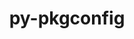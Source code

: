 ---
title: "py-pkgconfig"
layout: cache
categories: [package, develop]
meta: {"versions": ["1.5.5"], "compilers": ["apple-clang@=15.0.0", "cce@=15.0.1", "gcc@=11.1.0", "gcc@=11.4.0", "gcc@=9.4.0", "oneapi@=2024.2.0"], "oss": ["rhel8", "ubuntu20.04", "ubuntu22.04", "ventura"], "platforms": ["darwin", "linux"], "targets": ["aarch64", "neoverse_v1", "neoverse_v2", "ppc64le", "x86_64_v3", "zen4"], "stacks": ["data-vis-sdk", "e4s", "e4s-cray-rhel", "e4s-neoverse-v2", "e4s-neoverse_v1", "e4s-oneapi", "e4s-power", "ml-darwin-aarch64-mps", "ml-linux-x86_64-cpu", "ml-linux-x86_64-cuda", "ml-linux-x86_64-rocm", "root"], "num_specs": 87, "num_specs_by_stack": {"root": 87, "ml-darwin-aarch64-mps": 2, "e4s-cray-rhel": 2, "e4s-power": 2, "data-vis-sdk": 4, "e4s-neoverse_v1": 2, "e4s-neoverse-v2": 2, "e4s": 4, "ml-linux-x86_64-cpu": 2, "ml-linux-x86_64-rocm": 2, "ml-linux-x86_64-cuda": 2, "e4s-oneapi": 2}}
spec_details: [{"hash": "ceaqexcjeybprku5gqguwsqeujqizykg", "compiler": "apple-clang@=15.0.0", "versions": ["1.5.5"], "os": "ventura", "platform": "darwin", "target": "aarch64", "variants": ["build_system=python_pip"], "stacks": ["root"], "size": "-", "tarball": "https://binaries.spack.io/develop/build_cache/darwin-ventura-aarch64/apple-clang-15.0.0/py-pkgconfig-1.5.5/darwin-ventura-aarch64-apple-clang-15.0.0-py-pkgconfig-1.5.5-ceaqexcjeybprku5gqguwsqeujqizykg.spack"}, {"hash": "wgkebo2t4hjv43d5xaponltd6uowj5ae", "compiler": "apple-clang@=15.0.0", "versions": ["1.5.5"], "os": "ventura", "platform": "darwin", "target": "aarch64", "variants": ["build_system=python_pip"], "stacks": ["root"], "size": "-", "tarball": "https://binaries.spack.io/develop/build_cache/darwin-ventura-aarch64/apple-clang-15.0.0/py-pkgconfig-1.5.5/darwin-ventura-aarch64-apple-clang-15.0.0-py-pkgconfig-1.5.5-wgkebo2t4hjv43d5xaponltd6uowj5ae.spack"}, {"hash": "ankqtvjr2yjwi42lpxlgqb3p7jzfdvdq", "compiler": "apple-clang@=15.0.0", "versions": ["1.5.5"], "os": "ventura", "platform": "darwin", "target": "aarch64", "variants": ["build_system=python_pip"], "stacks": ["root"], "size": "-", "tarball": "https://binaries.spack.io/develop/build_cache/darwin-ventura-aarch64/apple-clang-15.0.0/py-pkgconfig-1.5.5/darwin-ventura-aarch64-apple-clang-15.0.0-py-pkgconfig-1.5.5-ankqtvjr2yjwi42lpxlgqb3p7jzfdvdq.spack"}, {"hash": "bbpwy3yamya7yixupg5ko2w2kg4phpop", "compiler": "apple-clang@=15.0.0", "versions": ["1.5.5"], "os": "ventura", "platform": "darwin", "target": "aarch64", "variants": ["build_system=python_pip"], "stacks": ["root", "ml-darwin-aarch64-mps"], "size": "-", "tarball": "https://binaries.spack.io/develop/build_cache/darwin-ventura-aarch64/apple-clang-15.0.0/py-pkgconfig-1.5.5/darwin-ventura-aarch64-apple-clang-15.0.0-py-pkgconfig-1.5.5-bbpwy3yamya7yixupg5ko2w2kg4phpop.spack"}, {"hash": "s7c62sttsrb4s3cgkwge6t46tzeyc6ov", "compiler": "apple-clang@=15.0.0", "versions": ["1.5.5"], "os": "ventura", "platform": "darwin", "target": "aarch64", "variants": ["build_system=python_pip"], "stacks": ["root"], "size": "-", "tarball": "https://binaries.spack.io/develop/build_cache/darwin-ventura-aarch64/apple-clang-15.0.0/py-pkgconfig-1.5.5/darwin-ventura-aarch64-apple-clang-15.0.0-py-pkgconfig-1.5.5-s7c62sttsrb4s3cgkwge6t46tzeyc6ov.spack"}, {"hash": "lja65yxl47moytnuhqtc77qlew3nuscs", "compiler": "apple-clang@=15.0.0", "versions": ["1.5.5"], "os": "ventura", "platform": "darwin", "target": "aarch64", "variants": ["build_system=python_pip"], "stacks": ["root", "ml-darwin-aarch64-mps"], "size": "-", "tarball": "https://binaries.spack.io/develop/build_cache/darwin-ventura-aarch64/apple-clang-15.0.0/py-pkgconfig-1.5.5/darwin-ventura-aarch64-apple-clang-15.0.0-py-pkgconfig-1.5.5-lja65yxl47moytnuhqtc77qlew3nuscs.spack"}, {"hash": "7qje4yrg6f3s46h4ql5gdic3zlwvaqzb", "compiler": "apple-clang@=15.0.0", "versions": ["1.5.5"], "os": "ventura", "platform": "darwin", "target": "aarch64", "variants": ["build_system=python_pip"], "stacks": ["root"], "size": "-", "tarball": "https://binaries.spack.io/develop/build_cache/darwin-ventura-aarch64/apple-clang-15.0.0/py-pkgconfig-1.5.5/darwin-ventura-aarch64-apple-clang-15.0.0-py-pkgconfig-1.5.5-7qje4yrg6f3s46h4ql5gdic3zlwvaqzb.spack"}, {"hash": "vpmgggfn43k3kwjz3fkrcqnhd5y2k2dw", "compiler": "cce@=15.0.1", "versions": ["1.5.5"], "os": "rhel8", "platform": "linux", "target": "zen4", "variants": ["build_system=python_pip"], "stacks": ["root"], "size": "-", "tarball": "https://binaries.spack.io/develop/build_cache/linux-rhel8-zen4/cce-15.0.1/py-pkgconfig-1.5.5/linux-rhel8-zen4-cce-15.0.1-py-pkgconfig-1.5.5-vpmgggfn43k3kwjz3fkrcqnhd5y2k2dw.spack"}, {"hash": "gddiii6n4vsjplf4njskmfkm35fwo3o4", "compiler": "cce@=15.0.1", "versions": ["1.5.5"], "os": "rhel8", "platform": "linux", "target": "zen4", "variants": ["build_system=python_pip"], "stacks": ["root"], "size": "-", "tarball": "https://binaries.spack.io/develop/build_cache/linux-rhel8-zen4/cce-15.0.1/py-pkgconfig-1.5.5/linux-rhel8-zen4-cce-15.0.1-py-pkgconfig-1.5.5-gddiii6n4vsjplf4njskmfkm35fwo3o4.spack"}, {"hash": "dbwxonntl46qxcfgfu6lulh3kjvohwqb", "compiler": "cce@=15.0.1", "versions": ["1.5.5"], "os": "rhel8", "platform": "linux", "target": "zen4", "variants": ["build_system=python_pip"], "stacks": ["root"], "size": "-", "tarball": "https://binaries.spack.io/develop/build_cache/linux-rhel8-zen4/cce-15.0.1/py-pkgconfig-1.5.5/linux-rhel8-zen4-cce-15.0.1-py-pkgconfig-1.5.5-dbwxonntl46qxcfgfu6lulh3kjvohwqb.spack"}, {"hash": "rd35qrykl2s2x76luz7hhsmcck5dc2em", "compiler": "cce@=15.0.1", "versions": ["1.5.5"], "os": "rhel8", "platform": "linux", "target": "zen4", "variants": ["build_system=python_pip"], "stacks": ["root"], "size": "-", "tarball": "https://binaries.spack.io/develop/build_cache/linux-rhel8-zen4/cce-15.0.1/py-pkgconfig-1.5.5/linux-rhel8-zen4-cce-15.0.1-py-pkgconfig-1.5.5-rd35qrykl2s2x76luz7hhsmcck5dc2em.spack"}, {"hash": "yd43lopzydbgagle6b5dcj3slpt3gcyn", "compiler": "cce@=15.0.1", "versions": ["1.5.5"], "os": "rhel8", "platform": "linux", "target": "zen4", "variants": ["build_system=python_pip"], "stacks": ["root"], "size": "-", "tarball": "https://binaries.spack.io/develop/build_cache/linux-rhel8-zen4/cce-15.0.1/py-pkgconfig-1.5.5/linux-rhel8-zen4-cce-15.0.1-py-pkgconfig-1.5.5-yd43lopzydbgagle6b5dcj3slpt3gcyn.spack"}, {"hash": "xqm3ti3ftwza7eglyziwmql7cnjlmsut", "compiler": "cce@=15.0.1", "versions": ["1.5.5"], "os": "rhel8", "platform": "linux", "target": "zen4", "variants": ["build_system=python_pip"], "stacks": ["root", "e4s-cray-rhel"], "size": "-", "tarball": "https://binaries.spack.io/develop/build_cache/linux-rhel8-zen4/cce-15.0.1/py-pkgconfig-1.5.5/linux-rhel8-zen4-cce-15.0.1-py-pkgconfig-1.5.5-xqm3ti3ftwza7eglyziwmql7cnjlmsut.spack"}, {"hash": "4ocbd2kyulnk4gr5vlclktbqrejv6bm4", "compiler": "cce@=15.0.1", "versions": ["1.5.5"], "os": "rhel8", "platform": "linux", "target": "zen4", "variants": ["build_system=python_pip"], "stacks": ["root"], "size": "-", "tarball": "https://binaries.spack.io/develop/build_cache/linux-rhel8-zen4/cce-15.0.1/py-pkgconfig-1.5.5/linux-rhel8-zen4-cce-15.0.1-py-pkgconfig-1.5.5-4ocbd2kyulnk4gr5vlclktbqrejv6bm4.spack"}, {"hash": "cg6fjstdvah5ab24wif552hss7wosibj", "compiler": "cce@=15.0.1", "versions": ["1.5.5"], "os": "rhel8", "platform": "linux", "target": "zen4", "variants": ["build_system=python_pip"], "stacks": ["root", "e4s-cray-rhel"], "size": "-", "tarball": "https://binaries.spack.io/develop/build_cache/linux-rhel8-zen4/cce-15.0.1/py-pkgconfig-1.5.5/linux-rhel8-zen4-cce-15.0.1-py-pkgconfig-1.5.5-cg6fjstdvah5ab24wif552hss7wosibj.spack"}, {"hash": "wip6ari42vq52mug4fqnc2qk4lxuibbz", "compiler": "gcc@=9.4.0", "versions": ["1.5.5"], "os": "ubuntu20.04", "platform": "linux", "target": "ppc64le", "variants": ["build_system=python_pip"], "stacks": ["root"], "size": "-", "tarball": "https://binaries.spack.io/develop/build_cache/linux-ubuntu20.04-ppc64le/gcc-9.4.0/py-pkgconfig-1.5.5/linux-ubuntu20.04-ppc64le-gcc-9.4.0-py-pkgconfig-1.5.5-wip6ari42vq52mug4fqnc2qk4lxuibbz.spack"}, {"hash": "5moxl3deptumgsq2uo5go7zye7pwuxga", "compiler": "gcc@=9.4.0", "versions": ["1.5.5"], "os": "ubuntu20.04", "platform": "linux", "target": "ppc64le", "variants": ["build_system=python_pip"], "stacks": ["root"], "size": "-", "tarball": "https://binaries.spack.io/develop/build_cache/linux-ubuntu20.04-ppc64le/gcc-9.4.0/py-pkgconfig-1.5.5/linux-ubuntu20.04-ppc64le-gcc-9.4.0-py-pkgconfig-1.5.5-5moxl3deptumgsq2uo5go7zye7pwuxga.spack"}, {"hash": "3ecaw6fnsodyndt4zepmvq4qpdfq4mno", "compiler": "gcc@=9.4.0", "versions": ["1.5.5"], "os": "ubuntu20.04", "platform": "linux", "target": "ppc64le", "variants": ["build_system=python_pip"], "stacks": ["root"], "size": "-", "tarball": "https://binaries.spack.io/develop/build_cache/linux-ubuntu20.04-ppc64le/gcc-9.4.0/py-pkgconfig-1.5.5/linux-ubuntu20.04-ppc64le-gcc-9.4.0-py-pkgconfig-1.5.5-3ecaw6fnsodyndt4zepmvq4qpdfq4mno.spack"}, {"hash": "zevugdkri75q7t5r3c4jlotzvvzg2xus", "compiler": "gcc@=9.4.0", "versions": ["1.5.5"], "os": "ubuntu20.04", "platform": "linux", "target": "ppc64le", "variants": ["build_system=python_pip"], "stacks": ["root", "e4s-power"], "size": "-", "tarball": "https://binaries.spack.io/develop/build_cache/linux-ubuntu20.04-ppc64le/gcc-9.4.0/py-pkgconfig-1.5.5/linux-ubuntu20.04-ppc64le-gcc-9.4.0-py-pkgconfig-1.5.5-zevugdkri75q7t5r3c4jlotzvvzg2xus.spack"}, {"hash": "44knw2lamti4iqguk245yhv6f3eedvsq", "compiler": "gcc@=9.4.0", "versions": ["1.5.5"], "os": "ubuntu20.04", "platform": "linux", "target": "ppc64le", "variants": ["build_system=python_pip"], "stacks": ["root"], "size": "-", "tarball": "https://binaries.spack.io/develop/build_cache/linux-ubuntu20.04-ppc64le/gcc-9.4.0/py-pkgconfig-1.5.5/linux-ubuntu20.04-ppc64le-gcc-9.4.0-py-pkgconfig-1.5.5-44knw2lamti4iqguk245yhv6f3eedvsq.spack"}, {"hash": "hs2cgkod4s57qkmnteexg24mzoh54syc", "compiler": "gcc@=9.4.0", "versions": ["1.5.5"], "os": "ubuntu20.04", "platform": "linux", "target": "ppc64le", "variants": ["build_system=python_pip"], "stacks": ["root"], "size": "-", "tarball": "https://binaries.spack.io/develop/build_cache/linux-ubuntu20.04-ppc64le/gcc-9.4.0/py-pkgconfig-1.5.5/linux-ubuntu20.04-ppc64le-gcc-9.4.0-py-pkgconfig-1.5.5-hs2cgkod4s57qkmnteexg24mzoh54syc.spack"}, {"hash": "fphqsenxh2pzzfpkvtbj4cmxvhtvrxir", "compiler": "gcc@=9.4.0", "versions": ["1.5.5"], "os": "ubuntu20.04", "platform": "linux", "target": "ppc64le", "variants": ["build_system=python_pip"], "stacks": ["root"], "size": "-", "tarball": "https://binaries.spack.io/develop/build_cache/linux-ubuntu20.04-ppc64le/gcc-9.4.0/py-pkgconfig-1.5.5/linux-ubuntu20.04-ppc64le-gcc-9.4.0-py-pkgconfig-1.5.5-fphqsenxh2pzzfpkvtbj4cmxvhtvrxir.spack"}, {"hash": "n7kcpzudybnqb3p7s2subzxsnortzkck", "compiler": "gcc@=9.4.0", "versions": ["1.5.5"], "os": "ubuntu20.04", "platform": "linux", "target": "ppc64le", "variants": ["build_system=python_pip"], "stacks": ["root", "e4s-power"], "size": "-", "tarball": "https://binaries.spack.io/develop/build_cache/linux-ubuntu20.04-ppc64le/gcc-9.4.0/py-pkgconfig-1.5.5/linux-ubuntu20.04-ppc64le-gcc-9.4.0-py-pkgconfig-1.5.5-n7kcpzudybnqb3p7s2subzxsnortzkck.spack"}, {"hash": "72mrz3bm5t4wirbgvk47f2urrhq7oo4w", "compiler": "gcc@=11.1.0", "versions": ["1.5.5"], "os": "ubuntu20.04", "platform": "linux", "target": "x86_64_v3", "variants": ["build_system=python_pip"], "stacks": ["root", "data-vis-sdk"], "size": "-", "tarball": "https://binaries.spack.io/develop/build_cache/linux-ubuntu20.04-x86_64_v3/gcc-11.1.0/py-pkgconfig-1.5.5/linux-ubuntu20.04-x86_64_v3-gcc-11.1.0-py-pkgconfig-1.5.5-72mrz3bm5t4wirbgvk47f2urrhq7oo4w.spack"}, {"hash": "qi6m4ahodhxmq5q4hc7aa7h7bjh7cjyp", "compiler": "gcc@=11.1.0", "versions": ["1.5.5"], "os": "ubuntu20.04", "platform": "linux", "target": "x86_64_v3", "variants": ["build_system=python_pip"], "stacks": ["root"], "size": "-", "tarball": "https://binaries.spack.io/develop/build_cache/linux-ubuntu20.04-x86_64_v3/gcc-11.1.0/py-pkgconfig-1.5.5/linux-ubuntu20.04-x86_64_v3-gcc-11.1.0-py-pkgconfig-1.5.5-qi6m4ahodhxmq5q4hc7aa7h7bjh7cjyp.spack"}, {"hash": "3t45hv2ypcqrrjsuskkxmiiu6uaw7gdg", "compiler": "gcc@=11.1.0", "versions": ["1.5.5"], "os": "ubuntu20.04", "platform": "linux", "target": "x86_64_v3", "variants": ["build_system=python_pip"], "stacks": ["root", "data-vis-sdk"], "size": "-", "tarball": "https://binaries.spack.io/develop/build_cache/linux-ubuntu20.04-x86_64_v3/gcc-11.1.0/py-pkgconfig-1.5.5/linux-ubuntu20.04-x86_64_v3-gcc-11.1.0-py-pkgconfig-1.5.5-3t45hv2ypcqrrjsuskkxmiiu6uaw7gdg.spack"}, {"hash": "afodv42qi6oymgw77qw4b7ruzphnus4v", "compiler": "gcc@=11.1.0", "versions": ["1.5.5"], "os": "ubuntu20.04", "platform": "linux", "target": "x86_64_v3", "variants": ["build_system=python_pip"], "stacks": ["root", "data-vis-sdk"], "size": "-", "tarball": "https://binaries.spack.io/develop/build_cache/linux-ubuntu20.04-x86_64_v3/gcc-11.1.0/py-pkgconfig-1.5.5/linux-ubuntu20.04-x86_64_v3-gcc-11.1.0-py-pkgconfig-1.5.5-afodv42qi6oymgw77qw4b7ruzphnus4v.spack"}, {"hash": "mrqulw4jg6cpqqxjbrppfmriwmuiubv2", "compiler": "gcc@=11.1.0", "versions": ["1.5.5"], "os": "ubuntu20.04", "platform": "linux", "target": "x86_64_v3", "variants": ["build_system=python_pip"], "stacks": ["root"], "size": "-", "tarball": "https://binaries.spack.io/develop/build_cache/linux-ubuntu20.04-x86_64_v3/gcc-11.1.0/py-pkgconfig-1.5.5/linux-ubuntu20.04-x86_64_v3-gcc-11.1.0-py-pkgconfig-1.5.5-mrqulw4jg6cpqqxjbrppfmriwmuiubv2.spack"}, {"hash": "kj5skatnq4pqf3jxgwxjqsrc6g4bdjfb", "compiler": "gcc@=11.1.0", "versions": ["1.5.5"], "os": "ubuntu20.04", "platform": "linux", "target": "x86_64_v3", "variants": ["build_system=python_pip"], "stacks": ["root"], "size": "-", "tarball": "https://binaries.spack.io/develop/build_cache/linux-ubuntu20.04-x86_64_v3/gcc-11.1.0/py-pkgconfig-1.5.5/linux-ubuntu20.04-x86_64_v3-gcc-11.1.0-py-pkgconfig-1.5.5-kj5skatnq4pqf3jxgwxjqsrc6g4bdjfb.spack"}, {"hash": "4ah764yhef3ogtqxfd2xrtxnsfclnmek", "compiler": "gcc@=11.1.0", "versions": ["1.5.5"], "os": "ubuntu20.04", "platform": "linux", "target": "x86_64_v3", "variants": ["build_system=python_pip"], "stacks": ["root"], "size": "-", "tarball": "https://binaries.spack.io/develop/build_cache/linux-ubuntu20.04-x86_64_v3/gcc-11.1.0/py-pkgconfig-1.5.5/linux-ubuntu20.04-x86_64_v3-gcc-11.1.0-py-pkgconfig-1.5.5-4ah764yhef3ogtqxfd2xrtxnsfclnmek.spack"}, {"hash": "iwhn5iawqjjebepdduf7a67fpsewujrz", "compiler": "gcc@=11.1.0", "versions": ["1.5.5"], "os": "ubuntu20.04", "platform": "linux", "target": "x86_64_v3", "variants": ["build_system=python_pip"], "stacks": ["root"], "size": "-", "tarball": "https://binaries.spack.io/develop/build_cache/linux-ubuntu20.04-x86_64_v3/gcc-11.1.0/py-pkgconfig-1.5.5/linux-ubuntu20.04-x86_64_v3-gcc-11.1.0-py-pkgconfig-1.5.5-iwhn5iawqjjebepdduf7a67fpsewujrz.spack"}, {"hash": "onbrprewpuqbxqtfjtcahea6zp5guolt", "compiler": "gcc@=11.1.0", "versions": ["1.5.5"], "os": "ubuntu20.04", "platform": "linux", "target": "x86_64_v3", "variants": ["build_system=python_pip"], "stacks": ["root"], "size": "-", "tarball": "https://binaries.spack.io/develop/build_cache/linux-ubuntu20.04-x86_64_v3/gcc-11.1.0/py-pkgconfig-1.5.5/linux-ubuntu20.04-x86_64_v3-gcc-11.1.0-py-pkgconfig-1.5.5-onbrprewpuqbxqtfjtcahea6zp5guolt.spack"}, {"hash": "4335kyz637zxuhiun44mobrz2q4anjew", "compiler": "gcc@=11.1.0", "versions": ["1.5.5"], "os": "ubuntu20.04", "platform": "linux", "target": "x86_64_v3", "variants": ["build_system=python_pip"], "stacks": ["root"], "size": "-", "tarball": "https://binaries.spack.io/develop/build_cache/linux-ubuntu20.04-x86_64_v3/gcc-11.1.0/py-pkgconfig-1.5.5/linux-ubuntu20.04-x86_64_v3-gcc-11.1.0-py-pkgconfig-1.5.5-4335kyz637zxuhiun44mobrz2q4anjew.spack"}, {"hash": "lynr65f7ks64c4kabmiulzxkyrn5mchn", "compiler": "gcc@=11.1.0", "versions": ["1.5.5"], "os": "ubuntu20.04", "platform": "linux", "target": "x86_64_v3", "variants": ["build_system=python_pip"], "stacks": ["root"], "size": "-", "tarball": "https://binaries.spack.io/develop/build_cache/linux-ubuntu20.04-x86_64_v3/gcc-11.1.0/py-pkgconfig-1.5.5/linux-ubuntu20.04-x86_64_v3-gcc-11.1.0-py-pkgconfig-1.5.5-lynr65f7ks64c4kabmiulzxkyrn5mchn.spack"}, {"hash": "ktl7glgvdwdfbaq46cn75vk6kzd56szv", "compiler": "gcc@=11.1.0", "versions": ["1.5.5"], "os": "ubuntu20.04", "platform": "linux", "target": "x86_64_v3", "variants": ["build_system=python_pip"], "stacks": ["root"], "size": "-", "tarball": "https://binaries.spack.io/develop/build_cache/linux-ubuntu20.04-x86_64_v3/gcc-11.1.0/py-pkgconfig-1.5.5/linux-ubuntu20.04-x86_64_v3-gcc-11.1.0-py-pkgconfig-1.5.5-ktl7glgvdwdfbaq46cn75vk6kzd56szv.spack"}, {"hash": "qao6y2k2gbylsrfblpzoxekgo4ijzgeu", "compiler": "gcc@=11.1.0", "versions": ["1.5.5"], "os": "ubuntu20.04", "platform": "linux", "target": "x86_64_v3", "variants": ["build_system=python_pip"], "stacks": ["root", "data-vis-sdk"], "size": "-", "tarball": "https://binaries.spack.io/develop/build_cache/linux-ubuntu20.04-x86_64_v3/gcc-11.1.0/py-pkgconfig-1.5.5/linux-ubuntu20.04-x86_64_v3-gcc-11.1.0-py-pkgconfig-1.5.5-qao6y2k2gbylsrfblpzoxekgo4ijzgeu.spack"}, {"hash": "4xd4cr4kcgfmxhhvzkpxwstb6vsf6oqs", "compiler": "gcc@=11.1.0", "versions": ["1.5.5"], "os": "ubuntu20.04", "platform": "linux", "target": "x86_64_v3", "variants": ["build_system=python_pip"], "stacks": ["root"], "size": "-", "tarball": "https://binaries.spack.io/develop/build_cache/linux-ubuntu20.04-x86_64_v3/gcc-11.1.0/py-pkgconfig-1.5.5/linux-ubuntu20.04-x86_64_v3-gcc-11.1.0-py-pkgconfig-1.5.5-4xd4cr4kcgfmxhhvzkpxwstb6vsf6oqs.spack"}, {"hash": "w5rznw2r2vd2ei65edy4bvcxpxq6i2qz", "compiler": "gcc@=11.1.0", "versions": ["1.5.5"], "os": "ubuntu20.04", "platform": "linux", "target": "x86_64_v3", "variants": ["build_system=python_pip"], "stacks": ["root"], "size": "-", "tarball": "https://binaries.spack.io/develop/build_cache/linux-ubuntu20.04-x86_64_v3/gcc-11.1.0/py-pkgconfig-1.5.5/linux-ubuntu20.04-x86_64_v3-gcc-11.1.0-py-pkgconfig-1.5.5-w5rznw2r2vd2ei65edy4bvcxpxq6i2qz.spack"}, {"hash": "oopmlibhm7o6rbzsx27fb2up6qq76nnz", "compiler": "gcc@=11.1.0", "versions": ["1.5.5"], "os": "ubuntu20.04", "platform": "linux", "target": "x86_64_v3", "variants": ["build_system=python_pip"], "stacks": ["root"], "size": "-", "tarball": "https://binaries.spack.io/develop/build_cache/linux-ubuntu20.04-x86_64_v3/gcc-11.1.0/py-pkgconfig-1.5.5/linux-ubuntu20.04-x86_64_v3-gcc-11.1.0-py-pkgconfig-1.5.5-oopmlibhm7o6rbzsx27fb2up6qq76nnz.spack"}, {"hash": "schffbxenwr5mwrt2p7xhr7r65muarun", "compiler": "gcc@=11.4.0", "versions": ["1.5.5"], "os": "ubuntu22.04", "platform": "linux", "target": "neoverse_v1", "variants": ["build_system=python_pip"], "stacks": ["root"], "size": "-", "tarball": "https://binaries.spack.io/develop/build_cache/linux-ubuntu22.04-neoverse_v1/gcc-11.4.0/py-pkgconfig-1.5.5/linux-ubuntu22.04-neoverse_v1-gcc-11.4.0-py-pkgconfig-1.5.5-schffbxenwr5mwrt2p7xhr7r65muarun.spack"}, {"hash": "id4vfuvnh75ted3n2wwc5ktqab2mpgto", "compiler": "gcc@=11.4.0", "versions": ["1.5.5"], "os": "ubuntu22.04", "platform": "linux", "target": "neoverse_v1", "variants": ["build_system=python_pip"], "stacks": ["root"], "size": "-", "tarball": "https://binaries.spack.io/develop/build_cache/linux-ubuntu22.04-neoverse_v1/gcc-11.4.0/py-pkgconfig-1.5.5/linux-ubuntu22.04-neoverse_v1-gcc-11.4.0-py-pkgconfig-1.5.5-id4vfuvnh75ted3n2wwc5ktqab2mpgto.spack"}, {"hash": "u2bpsj5b2ezypiuew6wbq3ggwhlb4ejj", "compiler": "gcc@=11.4.0", "versions": ["1.5.5"], "os": "ubuntu22.04", "platform": "linux", "target": "neoverse_v1", "variants": ["build_system=python_pip"], "stacks": ["root"], "size": "-", "tarball": "https://binaries.spack.io/develop/build_cache/linux-ubuntu22.04-neoverse_v1/gcc-11.4.0/py-pkgconfig-1.5.5/linux-ubuntu22.04-neoverse_v1-gcc-11.4.0-py-pkgconfig-1.5.5-u2bpsj5b2ezypiuew6wbq3ggwhlb4ejj.spack"}, {"hash": "4qogmdlkqtuo7ymgfwkqfrpw3iurve35", "compiler": "gcc@=11.4.0", "versions": ["1.5.5"], "os": "ubuntu22.04", "platform": "linux", "target": "neoverse_v1", "variants": ["build_system=python_pip"], "stacks": ["root", "e4s-neoverse_v1"], "size": "-", "tarball": "https://binaries.spack.io/develop/build_cache/linux-ubuntu22.04-neoverse_v1/gcc-11.4.0/py-pkgconfig-1.5.5/linux-ubuntu22.04-neoverse_v1-gcc-11.4.0-py-pkgconfig-1.5.5-4qogmdlkqtuo7ymgfwkqfrpw3iurve35.spack"}, {"hash": "zpancnpwikzzhywdk2lxley3vibs4b7n", "compiler": "gcc@=11.4.0", "versions": ["1.5.5"], "os": "ubuntu22.04", "platform": "linux", "target": "neoverse_v1", "variants": ["build_system=python_pip"], "stacks": ["root"], "size": "-", "tarball": "https://binaries.spack.io/develop/build_cache/linux-ubuntu22.04-neoverse_v1/gcc-11.4.0/py-pkgconfig-1.5.5/linux-ubuntu22.04-neoverse_v1-gcc-11.4.0-py-pkgconfig-1.5.5-zpancnpwikzzhywdk2lxley3vibs4b7n.spack"}, {"hash": "knxnejhkvyx24v2ycdkoch4er4kwlbk3", "compiler": "gcc@=11.4.0", "versions": ["1.5.5"], "os": "ubuntu22.04", "platform": "linux", "target": "neoverse_v1", "variants": ["build_system=python_pip"], "stacks": ["root"], "size": "-", "tarball": "https://binaries.spack.io/develop/build_cache/linux-ubuntu22.04-neoverse_v1/gcc-11.4.0/py-pkgconfig-1.5.5/linux-ubuntu22.04-neoverse_v1-gcc-11.4.0-py-pkgconfig-1.5.5-knxnejhkvyx24v2ycdkoch4er4kwlbk3.spack"}, {"hash": "k3kmdk3vovhvhxr3ce3naep6iynnyhgo", "compiler": "gcc@=11.4.0", "versions": ["1.5.5"], "os": "ubuntu22.04", "platform": "linux", "target": "neoverse_v1", "variants": ["build_system=python_pip"], "stacks": ["root"], "size": "-", "tarball": "https://binaries.spack.io/develop/build_cache/linux-ubuntu22.04-neoverse_v1/gcc-11.4.0/py-pkgconfig-1.5.5/linux-ubuntu22.04-neoverse_v1-gcc-11.4.0-py-pkgconfig-1.5.5-k3kmdk3vovhvhxr3ce3naep6iynnyhgo.spack"}, {"hash": "y23vbvht3jzvgwf3k3agwmf3svfzpaut", "compiler": "gcc@=11.4.0", "versions": ["1.5.5"], "os": "ubuntu22.04", "platform": "linux", "target": "neoverse_v1", "variants": ["build_system=python_pip"], "stacks": ["root", "e4s-neoverse_v1"], "size": "-", "tarball": "https://binaries.spack.io/develop/build_cache/linux-ubuntu22.04-neoverse_v1/gcc-11.4.0/py-pkgconfig-1.5.5/linux-ubuntu22.04-neoverse_v1-gcc-11.4.0-py-pkgconfig-1.5.5-y23vbvht3jzvgwf3k3agwmf3svfzpaut.spack"}, {"hash": "m7i6dg75aqqkxw2eop52ch465ygogo2j", "compiler": "gcc@=11.4.0", "versions": ["1.5.5"], "os": "ubuntu22.04", "platform": "linux", "target": "neoverse_v2", "variants": ["build_system=python_pip"], "stacks": ["root", "e4s-neoverse-v2"], "size": "-", "tarball": "https://binaries.spack.io/develop/build_cache/linux-ubuntu22.04-neoverse_v2/gcc-11.4.0/py-pkgconfig-1.5.5/linux-ubuntu22.04-neoverse_v2-gcc-11.4.0-py-pkgconfig-1.5.5-m7i6dg75aqqkxw2eop52ch465ygogo2j.spack"}, {"hash": "trcimixih5g7mq5536jj54lzwxec2d5d", "compiler": "gcc@=11.4.0", "versions": ["1.5.5"], "os": "ubuntu22.04", "platform": "linux", "target": "neoverse_v2", "variants": ["build_system=python_pip"], "stacks": ["root"], "size": "-", "tarball": "https://binaries.spack.io/develop/build_cache/linux-ubuntu22.04-neoverse_v2/gcc-11.4.0/py-pkgconfig-1.5.5/linux-ubuntu22.04-neoverse_v2-gcc-11.4.0-py-pkgconfig-1.5.5-trcimixih5g7mq5536jj54lzwxec2d5d.spack"}, {"hash": "owovxpfh6ngsc27sj2sy3svuo7hp4tzg", "compiler": "gcc@=11.4.0", "versions": ["1.5.5"], "os": "ubuntu22.04", "platform": "linux", "target": "neoverse_v2", "variants": ["build_system=python_pip"], "stacks": ["root"], "size": "-", "tarball": "https://binaries.spack.io/develop/build_cache/linux-ubuntu22.04-neoverse_v2/gcc-11.4.0/py-pkgconfig-1.5.5/linux-ubuntu22.04-neoverse_v2-gcc-11.4.0-py-pkgconfig-1.5.5-owovxpfh6ngsc27sj2sy3svuo7hp4tzg.spack"}, {"hash": "ubx3ixhtjjujjcirdum4hez2pt63xw7f", "compiler": "gcc@=11.4.0", "versions": ["1.5.5"], "os": "ubuntu22.04", "platform": "linux", "target": "neoverse_v2", "variants": ["build_system=python_pip"], "stacks": ["root"], "size": "-", "tarball": "https://binaries.spack.io/develop/build_cache/linux-ubuntu22.04-neoverse_v2/gcc-11.4.0/py-pkgconfig-1.5.5/linux-ubuntu22.04-neoverse_v2-gcc-11.4.0-py-pkgconfig-1.5.5-ubx3ixhtjjujjcirdum4hez2pt63xw7f.spack"}, {"hash": "tetjqz5n7l2ozkrd2jnybz3vtiaxac5n", "compiler": "gcc@=11.4.0", "versions": ["1.5.5"], "os": "ubuntu22.04", "platform": "linux", "target": "neoverse_v2", "variants": ["build_system=python_pip"], "stacks": ["root"], "size": "-", "tarball": "https://binaries.spack.io/develop/build_cache/linux-ubuntu22.04-neoverse_v2/gcc-11.4.0/py-pkgconfig-1.5.5/linux-ubuntu22.04-neoverse_v2-gcc-11.4.0-py-pkgconfig-1.5.5-tetjqz5n7l2ozkrd2jnybz3vtiaxac5n.spack"}, {"hash": "adh5vz4updnypdltmq4f6hdtn267ainx", "compiler": "gcc@=11.4.0", "versions": ["1.5.5"], "os": "ubuntu22.04", "platform": "linux", "target": "neoverse_v2", "variants": ["build_system=python_pip"], "stacks": ["root"], "size": "-", "tarball": "https://binaries.spack.io/develop/build_cache/linux-ubuntu22.04-neoverse_v2/gcc-11.4.0/py-pkgconfig-1.5.5/linux-ubuntu22.04-neoverse_v2-gcc-11.4.0-py-pkgconfig-1.5.5-adh5vz4updnypdltmq4f6hdtn267ainx.spack"}, {"hash": "2lxs4eeggwzalqc4ubnlh6fu553vi7qe", "compiler": "gcc@=11.4.0", "versions": ["1.5.5"], "os": "ubuntu22.04", "platform": "linux", "target": "neoverse_v2", "variants": ["build_system=python_pip"], "stacks": ["root", "e4s-neoverse-v2"], "size": "-", "tarball": "https://binaries.spack.io/develop/build_cache/linux-ubuntu22.04-neoverse_v2/gcc-11.4.0/py-pkgconfig-1.5.5/linux-ubuntu22.04-neoverse_v2-gcc-11.4.0-py-pkgconfig-1.5.5-2lxs4eeggwzalqc4ubnlh6fu553vi7qe.spack"}, {"hash": "5kvusyzbtufvdztvx4ltmxaw2woinqbf", "compiler": "gcc@=11.4.0", "versions": ["1.5.5"], "os": "ubuntu22.04", "platform": "linux", "target": "neoverse_v2", "variants": ["build_system=python_pip"], "stacks": ["root"], "size": "-", "tarball": "https://binaries.spack.io/develop/build_cache/linux-ubuntu22.04-neoverse_v2/gcc-11.4.0/py-pkgconfig-1.5.5/linux-ubuntu22.04-neoverse_v2-gcc-11.4.0-py-pkgconfig-1.5.5-5kvusyzbtufvdztvx4ltmxaw2woinqbf.spack"}, {"hash": "mwio4qwpskeuyx3oloecpf4wzsukdvgz", "compiler": "gcc@=11.4.0", "versions": ["1.5.5"], "os": "ubuntu22.04", "platform": "linux", "target": "x86_64_v3", "variants": ["build_system=python_pip"], "stacks": ["root"], "size": "-", "tarball": "https://binaries.spack.io/develop/build_cache/linux-ubuntu22.04-x86_64_v3/gcc-11.4.0/py-pkgconfig-1.5.5/linux-ubuntu22.04-x86_64_v3-gcc-11.4.0-py-pkgconfig-1.5.5-mwio4qwpskeuyx3oloecpf4wzsukdvgz.spack"}, {"hash": "5injyh4rwdluzdecbcvysj2h2uchkpmf", "compiler": "gcc@=11.4.0", "versions": ["1.5.5"], "os": "ubuntu22.04", "platform": "linux", "target": "x86_64_v3", "variants": ["build_system=python_pip"], "stacks": ["root"], "size": "-", "tarball": "https://binaries.spack.io/develop/build_cache/linux-ubuntu22.04-x86_64_v3/gcc-11.4.0/py-pkgconfig-1.5.5/linux-ubuntu22.04-x86_64_v3-gcc-11.4.0-py-pkgconfig-1.5.5-5injyh4rwdluzdecbcvysj2h2uchkpmf.spack"}, {"hash": "sroiz2eqh2sabtpzkor7azxnmoqd7xum", "compiler": "gcc@=11.4.0", "versions": ["1.5.5"], "os": "ubuntu22.04", "platform": "linux", "target": "x86_64_v3", "variants": ["build_system=python_pip"], "stacks": ["root"], "size": "-", "tarball": "https://binaries.spack.io/develop/build_cache/linux-ubuntu22.04-x86_64_v3/gcc-11.4.0/py-pkgconfig-1.5.5/linux-ubuntu22.04-x86_64_v3-gcc-11.4.0-py-pkgconfig-1.5.5-sroiz2eqh2sabtpzkor7azxnmoqd7xum.spack"}, {"hash": "sqbhfdbamfgwbemvkjxtkwoanukgzp7b", "compiler": "gcc@=11.4.0", "versions": ["1.5.5"], "os": "ubuntu22.04", "platform": "linux", "target": "x86_64_v3", "variants": ["build_system=python_pip"], "stacks": ["root"], "size": "-", "tarball": "https://binaries.spack.io/develop/build_cache/linux-ubuntu22.04-x86_64_v3/gcc-11.4.0/py-pkgconfig-1.5.5/linux-ubuntu22.04-x86_64_v3-gcc-11.4.0-py-pkgconfig-1.5.5-sqbhfdbamfgwbemvkjxtkwoanukgzp7b.spack"}, {"hash": "khqfjzbtjvzq4skkfxzfqdweadets7lo", "compiler": "gcc@=11.4.0", "versions": ["1.5.5"], "os": "ubuntu22.04", "platform": "linux", "target": "x86_64_v3", "variants": ["build_system=python_pip"], "stacks": ["root"], "size": "-", "tarball": "https://binaries.spack.io/develop/build_cache/linux-ubuntu22.04-x86_64_v3/gcc-11.4.0/py-pkgconfig-1.5.5/linux-ubuntu22.04-x86_64_v3-gcc-11.4.0-py-pkgconfig-1.5.5-khqfjzbtjvzq4skkfxzfqdweadets7lo.spack"}, {"hash": "dkannjpkmjkc6hrlgox7v4q7jqwokyop", "compiler": "gcc@=11.4.0", "versions": ["1.5.5"], "os": "ubuntu22.04", "platform": "linux", "target": "x86_64_v3", "variants": ["build_system=python_pip"], "stacks": ["e4s", "root"], "size": "-", "tarball": "https://binaries.spack.io/develop/build_cache/linux-ubuntu22.04-x86_64_v3/gcc-11.4.0/py-pkgconfig-1.5.5/linux-ubuntu22.04-x86_64_v3-gcc-11.4.0-py-pkgconfig-1.5.5-dkannjpkmjkc6hrlgox7v4q7jqwokyop.spack"}, {"hash": "nwtza66qwk5z4kk246hmhwbrnyrimohr", "compiler": "gcc@=11.4.0", "versions": ["1.5.5"], "os": "ubuntu22.04", "platform": "linux", "target": "x86_64_v3", "variants": ["build_system=python_pip"], "stacks": ["root"], "size": "-", "tarball": "https://binaries.spack.io/develop/build_cache/linux-ubuntu22.04-x86_64_v3/gcc-11.4.0/py-pkgconfig-1.5.5/linux-ubuntu22.04-x86_64_v3-gcc-11.4.0-py-pkgconfig-1.5.5-nwtza66qwk5z4kk246hmhwbrnyrimohr.spack"}, {"hash": "wknsizali6jwhnydktymg2zzbgmw3627", "compiler": "gcc@=11.4.0", "versions": ["1.5.5"], "os": "ubuntu22.04", "platform": "linux", "target": "x86_64_v3", "variants": ["build_system=python_pip"], "stacks": ["e4s", "root"], "size": "-", "tarball": "https://binaries.spack.io/develop/build_cache/linux-ubuntu22.04-x86_64_v3/gcc-11.4.0/py-pkgconfig-1.5.5/linux-ubuntu22.04-x86_64_v3-gcc-11.4.0-py-pkgconfig-1.5.5-wknsizali6jwhnydktymg2zzbgmw3627.spack"}, {"hash": "mml57qsrydvqkdhumnexjp7maddb4wuz", "compiler": "gcc@=11.4.0", "versions": ["1.5.5"], "os": "ubuntu22.04", "platform": "linux", "target": "x86_64_v3", "variants": ["build_system=python_pip"], "stacks": ["root"], "size": "-", "tarball": "https://binaries.spack.io/develop/build_cache/linux-ubuntu22.04-x86_64_v3/gcc-11.4.0/py-pkgconfig-1.5.5/linux-ubuntu22.04-x86_64_v3-gcc-11.4.0-py-pkgconfig-1.5.5-mml57qsrydvqkdhumnexjp7maddb4wuz.spack"}, {"hash": "g5xfg4k6qczk2k6kdsfaeai52a66lfqf", "compiler": "gcc@=11.4.0", "versions": ["1.5.5"], "os": "ubuntu22.04", "platform": "linux", "target": "x86_64_v3", "variants": ["build_system=python_pip"], "stacks": ["root"], "size": "-", "tarball": "https://binaries.spack.io/develop/build_cache/linux-ubuntu22.04-x86_64_v3/gcc-11.4.0/py-pkgconfig-1.5.5/linux-ubuntu22.04-x86_64_v3-gcc-11.4.0-py-pkgconfig-1.5.5-g5xfg4k6qczk2k6kdsfaeai52a66lfqf.spack"}, {"hash": "qbm7ebu2a5etn6meu6rnb744wyvqhg3n", "compiler": "gcc@=11.4.0", "versions": ["1.5.5"], "os": "ubuntu22.04", "platform": "linux", "target": "x86_64_v3", "variants": ["build_system=python_pip"], "stacks": ["root"], "size": "-", "tarball": "https://binaries.spack.io/develop/build_cache/linux-ubuntu22.04-x86_64_v3/gcc-11.4.0/py-pkgconfig-1.5.5/linux-ubuntu22.04-x86_64_v3-gcc-11.4.0-py-pkgconfig-1.5.5-qbm7ebu2a5etn6meu6rnb744wyvqhg3n.spack"}, {"hash": "gkybj7bujynuidh2wuwty4462p22scbp", "compiler": "gcc@=11.4.0", "versions": ["1.5.5"], "os": "ubuntu22.04", "platform": "linux", "target": "x86_64_v3", "variants": ["build_system=python_pip"], "stacks": ["e4s", "root"], "size": "-", "tarball": "https://binaries.spack.io/develop/build_cache/linux-ubuntu22.04-x86_64_v3/gcc-11.4.0/py-pkgconfig-1.5.5/linux-ubuntu22.04-x86_64_v3-gcc-11.4.0-py-pkgconfig-1.5.5-gkybj7bujynuidh2wuwty4462p22scbp.spack"}, {"hash": "6hjns643q3nhx5jcy33sjticp7afvykz", "compiler": "gcc@=11.4.0", "versions": ["1.5.5"], "os": "ubuntu22.04", "platform": "linux", "target": "x86_64_v3", "variants": ["build_system=python_pip"], "stacks": ["e4s", "root"], "size": "-", "tarball": "https://binaries.spack.io/develop/build_cache/linux-ubuntu22.04-x86_64_v3/gcc-11.4.0/py-pkgconfig-1.5.5/linux-ubuntu22.04-x86_64_v3-gcc-11.4.0-py-pkgconfig-1.5.5-6hjns643q3nhx5jcy33sjticp7afvykz.spack"}, {"hash": "646fmus7s2hy7tlx4eorgs3a5diofmiv", "compiler": "gcc@=11.4.0", "versions": ["1.5.5"], "os": "ubuntu22.04", "platform": "linux", "target": "x86_64_v3", "variants": ["build_system=python_pip"], "stacks": ["root"], "size": "-", "tarball": "https://binaries.spack.io/develop/build_cache/linux-ubuntu22.04-x86_64_v3/gcc-11.4.0/py-pkgconfig-1.5.5/linux-ubuntu22.04-x86_64_v3-gcc-11.4.0-py-pkgconfig-1.5.5-646fmus7s2hy7tlx4eorgs3a5diofmiv.spack"}, {"hash": "u3mvp2pyh2u5ufd6v3llvvmdzawqmyzp", "compiler": "gcc@=11.4.0", "versions": ["1.5.5"], "os": "ubuntu22.04", "platform": "linux", "target": "x86_64_v3", "variants": ["build_system=python_pip"], "stacks": ["root"], "size": "-", "tarball": "https://binaries.spack.io/develop/build_cache/linux-ubuntu22.04-x86_64_v3/gcc-11.4.0/py-pkgconfig-1.5.5/linux-ubuntu22.04-x86_64_v3-gcc-11.4.0-py-pkgconfig-1.5.5-u3mvp2pyh2u5ufd6v3llvvmdzawqmyzp.spack"}, {"hash": "2o7vsencrlmn4aj7dskau2jk4biysn5e", "compiler": "gcc@=11.4.0", "versions": ["1.5.5"], "os": "ubuntu22.04", "platform": "linux", "target": "x86_64_v3", "variants": ["build_system=python_pip"], "stacks": ["root"], "size": "-", "tarball": "https://binaries.spack.io/develop/build_cache/linux-ubuntu22.04-x86_64_v3/gcc-11.4.0/py-pkgconfig-1.5.5/linux-ubuntu22.04-x86_64_v3-gcc-11.4.0-py-pkgconfig-1.5.5-2o7vsencrlmn4aj7dskau2jk4biysn5e.spack"}, {"hash": "c3tm4e4q22sa35xvo2oofhwdsileog7k", "compiler": "gcc@=11.4.0", "versions": ["1.5.5"], "os": "ubuntu22.04", "platform": "linux", "target": "x86_64_v3", "variants": ["build_system=python_pip"], "stacks": ["root"], "size": "-", "tarball": "https://binaries.spack.io/develop/build_cache/linux-ubuntu22.04-x86_64_v3/gcc-11.4.0/py-pkgconfig-1.5.5/linux-ubuntu22.04-x86_64_v3-gcc-11.4.0-py-pkgconfig-1.5.5-c3tm4e4q22sa35xvo2oofhwdsileog7k.spack"}, {"hash": "i47m4xcgnaso4ckaw54gytsmaaouufwn", "compiler": "gcc@=11.4.0", "versions": ["1.5.5"], "os": "ubuntu22.04", "platform": "linux", "target": "x86_64_v3", "variants": ["build_system=python_pip"], "stacks": ["root"], "size": "-", "tarball": "https://binaries.spack.io/develop/build_cache/linux-ubuntu22.04-x86_64_v3/gcc-11.4.0/py-pkgconfig-1.5.5/linux-ubuntu22.04-x86_64_v3-gcc-11.4.0-py-pkgconfig-1.5.5-i47m4xcgnaso4ckaw54gytsmaaouufwn.spack"}, {"hash": "i3nzaxulk2qhlpgo6vvwy6lhelheehg7", "compiler": "gcc@=11.4.0", "versions": ["1.5.5"], "os": "ubuntu22.04", "platform": "linux", "target": "x86_64_v3", "variants": ["build_system=python_pip"], "stacks": ["ml-linux-x86_64-cpu", "root", "ml-linux-x86_64-rocm", "ml-linux-x86_64-cuda"], "size": "-", "tarball": "https://binaries.spack.io/develop/build_cache/linux-ubuntu22.04-x86_64_v3/gcc-11.4.0/py-pkgconfig-1.5.5/linux-ubuntu22.04-x86_64_v3-gcc-11.4.0-py-pkgconfig-1.5.5-i3nzaxulk2qhlpgo6vvwy6lhelheehg7.spack"}, {"hash": "btftbca5hx63iypwazarbr43hdcnyz5j", "compiler": "gcc@=11.4.0", "versions": ["1.5.5"], "os": "ubuntu22.04", "platform": "linux", "target": "x86_64_v3", "variants": ["build_system=python_pip"], "stacks": ["root"], "size": "-", "tarball": "https://binaries.spack.io/develop/build_cache/linux-ubuntu22.04-x86_64_v3/gcc-11.4.0/py-pkgconfig-1.5.5/linux-ubuntu22.04-x86_64_v3-gcc-11.4.0-py-pkgconfig-1.5.5-btftbca5hx63iypwazarbr43hdcnyz5j.spack"}, {"hash": "y4xpfckskgslw7cc2zbu2anous6uzknz", "compiler": "gcc@=11.4.0", "versions": ["1.5.5"], "os": "ubuntu22.04", "platform": "linux", "target": "x86_64_v3", "variants": ["build_system=python_pip"], "stacks": ["ml-linux-x86_64-cpu", "root", "ml-linux-x86_64-rocm", "ml-linux-x86_64-cuda"], "size": "-", "tarball": "https://binaries.spack.io/develop/build_cache/linux-ubuntu22.04-x86_64_v3/gcc-11.4.0/py-pkgconfig-1.5.5/linux-ubuntu22.04-x86_64_v3-gcc-11.4.0-py-pkgconfig-1.5.5-y4xpfckskgslw7cc2zbu2anous6uzknz.spack"}, {"hash": "ntyxdxx62vt62vkkjfa7vy3567qc2ybg", "compiler": "gcc@=11.4.0", "versions": ["1.5.5"], "os": "ubuntu22.04", "platform": "linux", "target": "x86_64_v3", "variants": ["build_system=python_pip"], "stacks": ["root"], "size": "-", "tarball": "https://binaries.spack.io/develop/build_cache/linux-ubuntu22.04-x86_64_v3/gcc-11.4.0/py-pkgconfig-1.5.5/linux-ubuntu22.04-x86_64_v3-gcc-11.4.0-py-pkgconfig-1.5.5-ntyxdxx62vt62vkkjfa7vy3567qc2ybg.spack"}, {"hash": "hfazvgjrdzyv7yflq3vxli5hk6uioiyj", "compiler": "gcc@=11.4.0", "versions": ["1.5.5"], "os": "ubuntu22.04", "platform": "linux", "target": "x86_64_v3", "variants": ["build_system=python_pip"], "stacks": ["root"], "size": "-", "tarball": "https://binaries.spack.io/develop/build_cache/linux-ubuntu22.04-x86_64_v3/gcc-11.4.0/py-pkgconfig-1.5.5/linux-ubuntu22.04-x86_64_v3-gcc-11.4.0-py-pkgconfig-1.5.5-hfazvgjrdzyv7yflq3vxli5hk6uioiyj.spack"}, {"hash": "ejdhytareyuopsazgpmsrxvpnqvl2525", "compiler": "gcc@=11.4.0", "versions": ["1.5.5"], "os": "ubuntu22.04", "platform": "linux", "target": "x86_64_v3", "variants": ["build_system=python_pip"], "stacks": ["root"], "size": "-", "tarball": "https://binaries.spack.io/develop/build_cache/linux-ubuntu22.04-x86_64_v3/gcc-11.4.0/py-pkgconfig-1.5.5/linux-ubuntu22.04-x86_64_v3-gcc-11.4.0-py-pkgconfig-1.5.5-ejdhytareyuopsazgpmsrxvpnqvl2525.spack"}, {"hash": "npshv25gxkkr43rffjrfqlcfwvvd7uol", "compiler": "oneapi@=2024.2.0", "versions": ["1.5.5"], "os": "ubuntu22.04", "platform": "linux", "target": "x86_64_v3", "variants": ["build_system=python_pip"], "stacks": ["root", "e4s-oneapi"], "size": "-", "tarball": "https://binaries.spack.io/develop/build_cache/linux-ubuntu22.04-x86_64_v3/oneapi-2024.2.0/py-pkgconfig-1.5.5/linux-ubuntu22.04-x86_64_v3-oneapi-2024.2.0-py-pkgconfig-1.5.5-npshv25gxkkr43rffjrfqlcfwvvd7uol.spack"}, {"hash": "o7ibast5am6vlkscky5ws56napg7ouwf", "compiler": "oneapi@=2024.2.0", "versions": ["1.5.5"], "os": "ubuntu22.04", "platform": "linux", "target": "x86_64_v3", "variants": ["build_system=python_pip"], "stacks": ["root", "e4s-oneapi"], "size": "-", "tarball": "https://binaries.spack.io/develop/build_cache/linux-ubuntu22.04-x86_64_v3/oneapi-2024.2.0/py-pkgconfig-1.5.5/linux-ubuntu22.04-x86_64_v3-oneapi-2024.2.0-py-pkgconfig-1.5.5-o7ibast5am6vlkscky5ws56napg7ouwf.spack"}, {"hash": "2ny422iu7udiucaqvcfv23kyw6occuen", "compiler": "oneapi@=2024.2.0", "versions": ["1.5.5"], "os": "ubuntu22.04", "platform": "linux", "target": "x86_64_v3", "variants": ["build_system=python_pip"], "stacks": ["root"], "size": "-", "tarball": "https://binaries.spack.io/develop/build_cache/linux-ubuntu22.04-x86_64_v3/oneapi-2024.2.0/py-pkgconfig-1.5.5/linux-ubuntu22.04-x86_64_v3-oneapi-2024.2.0-py-pkgconfig-1.5.5-2ny422iu7udiucaqvcfv23kyw6occuen.spack"}, {"hash": "hqyterfzkjvcbgjck4srm7qxcayvzxcf", "compiler": "oneapi@=2024.2.0", "versions": ["1.5.5"], "os": "ubuntu22.04", "platform": "linux", "target": "x86_64_v3", "variants": ["build_system=python_pip"], "stacks": ["root"], "size": "-", "tarball": "https://binaries.spack.io/develop/build_cache/linux-ubuntu22.04-x86_64_v3/oneapi-2024.2.0/py-pkgconfig-1.5.5/linux-ubuntu22.04-x86_64_v3-oneapi-2024.2.0-py-pkgconfig-1.5.5-hqyterfzkjvcbgjck4srm7qxcayvzxcf.spack"}, {"hash": "lklolhgcw2nvspplmcv5u6kvm3rloj3w", "compiler": "oneapi@=2024.2.0", "versions": ["1.5.5"], "os": "ubuntu22.04", "platform": "linux", "target": "x86_64_v3", "variants": ["build_system=python_pip"], "stacks": ["root"], "size": "-", "tarball": "https://binaries.spack.io/develop/build_cache/linux-ubuntu22.04-x86_64_v3/oneapi-2024.2.0/py-pkgconfig-1.5.5/linux-ubuntu22.04-x86_64_v3-oneapi-2024.2.0-py-pkgconfig-1.5.5-lklolhgcw2nvspplmcv5u6kvm3rloj3w.spack"}, {"hash": "z2zxrzrfd5e7exhyjew6ma2aagx3nonj", "compiler": "oneapi@=2024.2.0", "versions": ["1.5.5"], "os": "ubuntu22.04", "platform": "linux", "target": "x86_64_v3", "variants": ["build_system=python_pip"], "stacks": ["root"], "size": "-", "tarball": "https://binaries.spack.io/develop/build_cache/linux-ubuntu22.04-x86_64_v3/oneapi-2024.2.0/py-pkgconfig-1.5.5/linux-ubuntu22.04-x86_64_v3-oneapi-2024.2.0-py-pkgconfig-1.5.5-z2zxrzrfd5e7exhyjew6ma2aagx3nonj.spack"}, {"hash": "6phdculjb3hkq2otcpmxjfwnnyrtis4t", "compiler": "oneapi@=2024.2.0", "versions": ["1.5.5"], "os": "ubuntu22.04", "platform": "linux", "target": "x86_64_v3", "variants": ["build_system=python_pip"], "stacks": ["root"], "size": "-", "tarball": "https://binaries.spack.io/develop/build_cache/linux-ubuntu22.04-x86_64_v3/oneapi-2024.2.0/py-pkgconfig-1.5.5/linux-ubuntu22.04-x86_64_v3-oneapi-2024.2.0-py-pkgconfig-1.5.5-6phdculjb3hkq2otcpmxjfwnnyrtis4t.spack"}, {"hash": "ykz2yvdszqdcsztrmp3n3ffitvg7lqcy", "compiler": "oneapi@=2024.2.0", "versions": ["1.5.5"], "os": "ubuntu22.04", "platform": "linux", "target": "x86_64_v3", "variants": ["build_system=python_pip"], "stacks": ["root"], "size": "-", "tarball": "https://binaries.spack.io/develop/build_cache/linux-ubuntu22.04-x86_64_v3/oneapi-2024.2.0/py-pkgconfig-1.5.5/linux-ubuntu22.04-x86_64_v3-oneapi-2024.2.0-py-pkgconfig-1.5.5-ykz2yvdszqdcsztrmp3n3ffitvg7lqcy.spack"}]
---